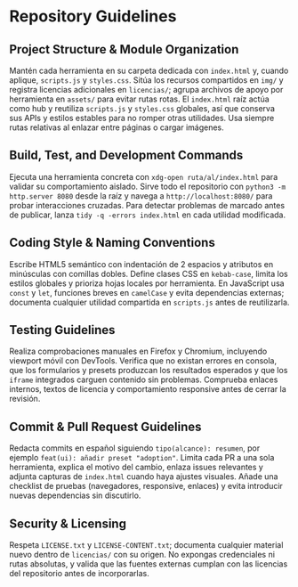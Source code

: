 # Repository Guidelines

## Project Structure & Module Organization
Mantén cada herramienta en su carpeta dedicada con `index.html` y, cuando aplique, `scripts.js` y `styles.css`. Sitúa los recursos compartidos en `img/` y registra licencias adicionales en `licencias/`; agrupa archivos de apoyo por herramienta en `assets/` para evitar rutas rotas. El `index.html` raíz actúa como hub y reutiliza `scripts.js` y `styles.css` globales, así que conserva sus APIs y estilos estables para no romper otras utilidades. Usa siempre rutas relativas al enlazar entre páginas o cargar imágenes.

## Build, Test, and Development Commands
Ejecuta una herramienta concreta con `xdg-open ruta/al/index.html` para validar su comportamiento aislado. Sirve todo el repositorio con `python3 -m http.server 8080` desde la raíz y navega a `http://localhost:8080/` para probar interacciones cruzadas. Para detectar problemas de marcado antes de publicar, lanza `tidy -q -errors index.html` en cada utilidad modificada.

## Coding Style & Naming Conventions
Escribe HTML5 semántico con indentación de 2 espacios y atributos en minúsculas con comillas dobles. Define clases CSS en `kebab-case`, limita los estilos globales y prioriza hojas locales por herramienta. En JavaScript usa `const` y `let`, funciones breves en `camelCase` y evita dependencias externas; documenta cualquier utilidad compartida en `scripts.js` antes de reutilizarla.

## Testing Guidelines
Realiza comprobaciones manuales en Firefox y Chromium, incluyendo viewport móvil con DevTools. Verifica que no existan errores en consola, que los formularios y presets produzcan los resultados esperados y que los `iframe` integrados carguen contenido sin problemas. Comprueba enlaces internos, textos de licencia y comportamiento responsive antes de cerrar la revisión.

## Commit & Pull Request Guidelines
Redacta commits en español siguiendo `tipo(alcance): resumen`, por ejemplo `feat(ui): añadir preset "adoption"`. Limita cada PR a una sola herramienta, explica el motivo del cambio, enlaza issues relevantes y adjunta capturas de `index.html` cuando haya ajustes visuales. Añade una checklist de pruebas (navegadores, responsive, enlaces) y evita introducir nuevas dependencias sin discutirlo.

## Security & Licensing
Respeta `LICENSE.txt` y `LICENSE-CONTENT.txt`; documenta cualquier material nuevo dentro de `licencias/` con su origen. No expongas credenciales ni rutas absolutas, y valida que las fuentes externas cumplan con las licencias del repositorio antes de incorporarlas.

